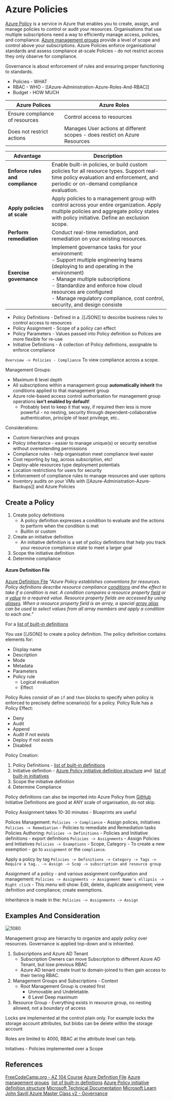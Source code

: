 # Azure Policies

[Azure Policy](https://azure.microsoft.com/services/azure-policy/) is a service in Azure that enables you to create, assign, and manage policies to control or audit your resources. Organisations that use multiple subscriptions need a way to efficiently manage access, policies, and compliance. [Azure management groups](https://learn.microsoft.com/en-us/azure/governance/management-groups/overview) provide a level of scope and control above your subscriptions. Azure Policies enforce organisational standards and assess compliance at-scale Policies - do not restrict access they only observe for compliance. 

Governance is about enforcement of rules and ensuring proper functioning to standards. 
- Policies  - WHAT 
- RBAC - WHO - [[Azure-Administration-Azure-Roles-And-RBAC]]
- Budget - HOW MUCH

Azure Polices | Azure Roles
--- | ---
Ensure compliance of resources | Control access to resources
Does not restrict actions | Manages User actions at different scopes - does restict on Azure Resources


|Advantage|Description|
|---|---|
|**Enforce rules and compliance**|Enable built-in policies, or build custom policies for all resource types. Support real-time policy evaluation and enforcement, and periodic or on-demand compliance evaluation.|
|**Apply policies at scale**|Apply policies to a management group with control across your entire organization. Apply multiple policies and aggregate policy states with policy initiative. Define an exclusion scope.|
|**Perform remediation**|Conduct real-time remediation, and remediation on your existing resources.|
|**Exercise governance**|Implement governance tasks for your environment:  <br>- Support multiple engineering teams (deploying to and operating in the environment)  <br>- Manage multiple subscriptions  <br>- Standardize and enforce how cloud resources are configured  <br>- Manage regulatory compliance, cost control, security, and design consiste|

- Policy Definitions - Defined in a .[[JSON]] to describe business rules to control access to resources
- Policy Assignment - Scope of a policy can effect
- Policy Parameters - Values passed into Policy definition so Polices are more flexible for re-use
- Initiative Definitions - A collection of Policy definitions, assignable to enforce compliance 

`Overview -> Policies - Compliance` To view compliance across a scope.


Management Groups:
- Maximum 6 level depth
- All subscriptions within a management group **automatically inherit** the conditions applied to that management group
- Azure role-based access control authorisation for management group operations **isn't enabled by default!** 
	- Probably best to keep it that way, if required then less is more powerful - no nesting, security through dependent-collaborative authentication, principle of least privilege, etc..
	
Considerations:
- Custom hierarchies and groups
- Policy inheritance - easier to manage unique(s) or security sensitive without overextending permissions
- Compliance rules - help organisation meet compliance level easier
- Cost reporting by tag, across subscription, etc!
- Deploy-able resources type deployment potentials
- Location restrictions for users for security
- Enforcement of compliance rules to manage resources and user options
- Inventory audits on your VMs with [[Azure-Administration-Azure-Backups]] and Azure Policies

## Create a Policy

1. Create policy definitions 
	- A policy definition expresses a condition to evaluate and the actions to perform when the condition is met
	- Builtin or custom
3. Create an initiative definition
	- An initiative definition is a set of policy definitions that help you track your resource compliance state to meet a larger goal
4. Scope the initiative definition
5. Determine compliance
#### Azure Definition File

[Azure Definition File](https://learn.microsoft.com/en-us/azure/governance/policy/concepts/definition-structure) *"Azure Policy establishes conventions for resources. Policy definitions describe resource compliance [conditions](https://learn.microsoft.com/en-us/azure/governance/policy/concepts/definition-structure#conditions) and the effect to take if a condition is met. A condition compares a resource property [field](https://learn.microsoft.com/en-us/azure/governance/policy/concepts/definition-structure#fields) or a [value](https://learn.microsoft.com/en-us/azure/governance/policy/concepts/definition-structure#value) to a required value. Resource property fields are accessed by using [aliases](https://learn.microsoft.com/en-us/azure/governance/policy/concepts/definition-structure#aliases). When a resource property field is an array, a special [array alias](https://learn.microsoft.com/en-us/azure/governance/policy/concepts/definition-structure#understanding-the--alias) can be used to select values from all array members and apply a condition to each one."*

For a [list of built-in definitions](https://learn.microsoft.com/en-us/azure/governance/policy/samples/built-in-policies)

You use [[JSON]] to create a policy definition. The policy definition contains elements for:

- Display name
- Description
- Mode
- Metadata
- Parameters
- Policy rule
    - Logical evaluation
    - Effect

Policy Rules consist of an `if` and `then` blocks to specify when policy is enforced to precisely define scenario(s) for a policy. Policy Rule has a Policy Effect: 
- Deny
- Audit
- Append
- Audit if not exists
- Deploy if not exists
- Disabled

Policy Creation:
1. Policy Definitions - [list of built-in definitions](https://learn.microsoft.com/en-us/azure/governance/policy/samples/built-in-policies)
2. Initiative definition - [Azure Policy initiative definition structure](https://learn.microsoft.com/en-us/azure/governance/policy/concepts/initiative-definition-structure) and  [list of built-in initiatives](https://learn.microsoft.com/en-us/azure/governance/policy/samples/built-in-initiatives)
3. Scope the initiative definition 
4. Determine Compliance

Policy definitions can also be imported into Azure Policy from [GitHub](https://github.com/Azure/azure-policy/tree/master/samples)
Initiative Definitions are good at ANY scale of organisation, do not skip.

Policy Assignment takes 10-30 minutes - Blueprints are useful

Polices Management:
`Policies -> Compliance` - Assign polices, initiatives
`Policies -> Remediation` - Policies to remediate and Remediation tasks
Policies Authoring:
`Policies -> Definitions` - Policies and Initiative definitions - export definitions
`Policies -> Assignments` - Assign Policies and Initiatives
`Policies -> Examptions` - Scope, Category - To create a new exemption - go to `assignment` or the `compliance`.

Apply a policy by tag
`Policies -> Definitions -> Category -> Tags -> Require a tag.. -> Assign -> Scop -> subscription and resource group`

Assignment of a policy - and various assignment configuration and management:
`Policies -> Assignments -> Assignment Name's ellipsis -> Right click` - This menu will show: Edit, delete, duplicate assignment; view definition and compliance; create exemptions.

Inheritance is made in the: 
`Policies -> Assignments -> Assign`


## Examples And Consideration

![1080](azureexamplepolicygroup.png)

Management group are hierarchy to organize and apply policy over resources. Governance is applied top-down and is inhierited.

1. Subscriptions and Azure AD Tenant
	- Subscription Owners can move Subscription to different Azure AD Tenant, but lose previous RBAC
	- Azure AD tenant create trust to domain-joined to then gain access to their tiering RBAC.
3. Management Groups and Subscriptions - Context
	- Root Management Group is created first
		- Unmovable and Undeletable.
		- 6 Level Deep maximum
4. Resource Group - Everything exists in resource group, no nesting allowed, not a boundary of access

Locks are implemented at the control plain only. For example locks the storage account attributes, but blobs can be delete within the storage account  

Roles are limited to 4000, RBAC at the attribute level can help.

Initatives - Policies implemented over a Scope 


## References

[FreeCodeCamp.org - AZ 104 Course](https://www.youtube.com/watch?v=10PbGbTUSAg&t=3458s)
[Azure Definition File](https://learn.microsoft.com/en-us/azure/governance/policy/concepts/definition-structure) 
[Azure management groups](https://learn.microsoft.com/en-us/azure/governance/management-groups/overview) 
[list of built-in definitions](https://learn.microsoft.com/en-us/azure/governance/policy/samples/built-in-policies)
[Azure Policy initiative definition structure](https://learn.microsoft.com/en-us/azure/governance/policy/concepts/initiative-definition-structure)
[Microsoft Technical Documentation](https://learn.microsoft.com/en-us/docs/)
[Microsoft Learn](https://learn.microsoft.com/en-us/)
[John Savill Azure Master Class v2 - Governance](https://www.youtube.com/watch?v=eLSjnF6Crlw&list=PLlVtbbG169nGccbp8VSpAozu3w9xSQJoY&index=4)